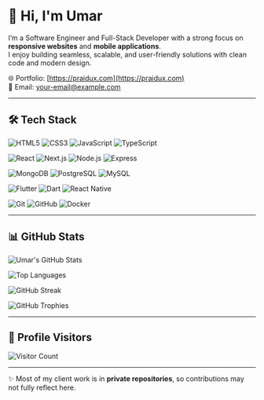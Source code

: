 # 👋 Hi, I'm Umar

I’m a Software Engineer and Full-Stack Developer with a strong focus on **responsive websites** and **mobile applications**.  
I enjoy building seamless, scalable, and user-friendly solutions with clean code and modern design.

🌐 Portfolio: [https://praidux.com](https://praidux.com)  
📧 Email: your-email@example.com  

---

## 🛠️ Tech Stack

![HTML5](https://img.shields.io/badge/HTML5-E34F26?style=for-the-badge&logo=html5&logoColor=white)
![CSS3](https://img.shields.io/badge/CSS3-1572B6?style=for-the-badge&logo=css3&logoColor=white)
![JavaScript](https://img.shields.io/badge/JavaScript-F7DF1E?style=for-the-badge&logo=javascript&logoColor=black)
![TypeScript](https://img.shields.io/badge/TypeScript-3178C6?style=for-the-badge&logo=typescript&logoColor=white)

![React](https://img.shields.io/badge/React-20232A?style=for-the-badge&logo=react&logoColor=61DAFB)
![Next.js](https://img.shields.io/badge/Next.js-000000?style=for-the-badge&logo=nextdotjs&logoColor=white)
![Node.js](https://img.shields.io/badge/Node.js-339933?style=for-the-badge&logo=nodedotjs&logoColor=white)
![Express](https://img.shields.io/badge/Express.js-000000?style=for-the-badge&logo=express&logoColor=white)

![MongoDB](https://img.shields.io/badge/MongoDB-47A248?style=for-the-badge&logo=mongodb&logoColor=white)
![PostgreSQL](https://img.shields.io/badge/PostgreSQL-4169E1?style=for-the-badge&logo=postgresql&logoColor=white)
![MySQL](https://img.shields.io/badge/MySQL-4479A1?style=for-the-badge&logo=mysql&logoColor=white)

![Flutter](https://img.shields.io/badge/Flutter-02569B?style=for-the-badge&logo=flutter&logoColor=white)
![Dart](https://img.shields.io/badge/Dart-0175C2?style=for-the-badge&logo=dart&logoColor=white)
![React Native](https://img.shields.io/badge/React_Native-20232A?style=for-the-badge&logo=react&logoColor=61DAFB)

![Git](https://img.shields.io/badge/Git-F05032?style=for-the-badge&logo=git&logoColor=white)
![GitHub](https://img.shields.io/badge/GitHub-181717?style=for-the-badge&logo=github&logoColor=white)
![Docker](https://img.shields.io/badge/Docker-2496ED?style=for-the-badge&logo=docker&logoColor=white)

---

## 📊 GitHub Stats

![Umar's GitHub Stats](https://github-readme-stats.vercel.app/api?username=muhammadumarrasheed&show_icons=true&theme=radical)

![Top Languages](https://github-readme-stats.vercel.app/api/top-langs/?username=muhammadumarrasheed&layout=compact&theme=radical)

![GitHub Streak](https://github-readme-streak-stats.herokuapp.com/?user=muhammadumarrasheed&theme=radical)

![GitHub Trophies](https://github-profile-trophy.vercel.app/?username=muhammadumarrasheed&theme=radical&margin-w=10&margin-h=10&no-frame=true)

---

## 👀 Profile Visitors

![Visitor Count](https://komarev.com/ghpvc/?username=muhammadumarrasheed&style=for-the-badge&color=blue)

---

✨ Most of my client work is in **private repositories**, so contributions may not fully reflect here.  
